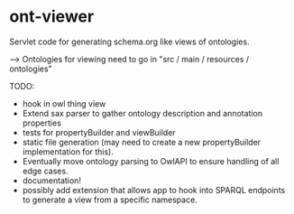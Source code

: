 ont-viewer
==========

Servlet code for generating schema.org like views of ontologies.

--> Ontologies for viewing need to go in "src / main / resources / ontologies"

TODO:
- hook in owl thing view
- Extend sax parser to gather ontology description and annotation properties
- tests for propertyBuilder and viewBuilder
- static file generation (may need to create a new propertyBuilder implementation for this).
- Eventually move ontology parsing to OwlAPI to ensure handling of all edge cases.
- documentation!
- possibly add extension that allows app to hook into SPARQL endpoints to generate a view from a specific namespace.